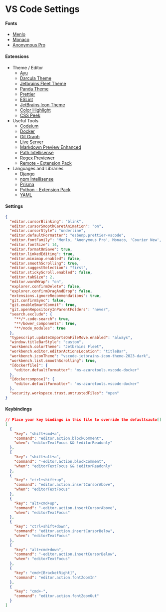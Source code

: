 # VS Code Settings

#### Fonts
* [Menlo](https://www.cufonfonts.com/font/menlo)
* [Monaco](https://www.cufonfonts.com/font/monaco)
* [Anonymous Pro](https://www.marksimonson.com/fonts/view/anonymous-pro)
  
#### Extensions
* Theme / Editor
  * [Ayu](https://marketplace.visualstudio.com/items?itemName=teabyii.ayu)
  * [Darcula Theme](https://marketplace.visualstudio.com/items?itemName=rokoroku.vscode-theme-darcula)
  * [Jetbrains Fleet Theme](https://marketplace.visualstudio.com/items?itemName=MichaelZhou.fleet-theme)
  * [Panda Theme](https://marketplace.visualstudio.com/items?itemName=tinkertrain.theme-panda)
  * [Prettier](https://marketplace.visualstudio.com/items?itemName=esbenp.prettier-vscode)
  * [ESLint](https://marketplace.visualstudio.com/items?itemName=dbaeumer.vscode-eslint)
  * [JetBrains Icon Theme](https://marketplace.visualstudio.com/items?itemName=chadalen.vscode-jetbrains-icon-theme)
  * [Color Highlight](https://marketplace.visualstudio.com/items?itemName=naumovs.color-highlight)
  * [CSS Peek](https://marketplace.visualstudio.com/items?itemName=pranaygp.vscode-css-peek)
* Useful Tools
  * [Codeium](https://marketplace.visualstudio.com/items?itemName=Codeium.codeium)
  * [Docker](https://marketplace.visualstudio.com/items?itemName=ms-azuretools.vscode-docker)
  * [Git Graph](https://marketplace.visualstudio.com/items?itemName=mhutchie.git-graph)
  * [Live Server](https://marketplace.visualstudio.com/items?itemName=ritwickdey.LiveServer)
  * [Markdown Preview Enhanced](https://marketplace.visualstudio.com/items?itemName=shd101wyy.markdown-preview-enhanced)
  * [Path Intellisense](https://marketplace.visualstudio.com/items?itemName=christian-kohler.path-intellisense)
  * [Regex Previewer](https://marketplace.visualstudio.com/items?itemName=chrmarti.regex)
  * [Remote - Extension Pack](https://marketplace.visualstudio.com/items?itemName=ms-vscode-remote.remote-ssh)
* Languages and Libraries
  * [Django](https://marketplace.visualstudio.com/items?itemName=batisteo.vscode-django)
  * [npm Intellisense](https://marketplace.visualstudio.com/items?itemName=christian-kohler.npm-intellisense)
  * [Prisma](https://marketplace.visualstudio.com/items?itemName=Prisma.prisma)
  * [Python - Extension Pack](https://marketplace.visualstudio.com/items?itemName=ms-python.python)
  * [YAML](https://marketplace.visualstudio.com/items?itemName=redhat.vscode-yaml)

#### Settings
```json
{
  "editor.cursorBlinking": "blink",
  "editor.cursorSmoothCaretAnimation": "on",
  "editor.cursorStyle": "underline",
  "editor.defaultFormatter": "esbenp.prettier-vscode",
  "editor.fontFamily": "Menlo, 'Anonymous Pro', Monaco, 'Courier New', monospace",
  "editor.fontSize": 14,
  "editor.formatOnSave": true,
  "editor.linkedEditing": true,
  "editor.minimap.enabled": false,
  "editor.smoothScrolling": true,
  "editor.suggestSelection": "first",
  "editor.stickyScroll.enabled": false,
  "editor.tabSize": 2,
  "editor.wordWrap": "on",
  "explorer.confirmDelete": false,
  "explorer.confirmDragAndDrop": false,
  "extensions.ignoreRecommendations": true,
  "git.confirmSync": false,
  "git.enableSmartCommit": true,
  "git.openRepositoryInParentFolders": "never",
  "search.exclude": {
    "**/*.code-search": true,
    "**/bower_components": true,
    "**/node_modules": true
  },
  "typescript.updateImportsOnFileMove.enabled": "always",
  "window.titleBarStyle": "custom",
  "workbench.colorTheme": "Jetbrains Fleet",
  "workbench.editor.editorActionsLocation": "titleBar",
  "workbench.iconTheme": "vscode-jetbrains-icon-theme-2023-dark",
  "workbench.list.smoothScrolling": true,
  "[dockerfile]": {
    "editor.defaultFormatter": "ms-azuretools.vscode-docker"
  },
  "[dockercompose]": {
    "editor.defaultFormatter": "ms-azuretools.vscode-docker"
  },
  "security.workspace.trust.untrustedFiles": "open"
}
```
#### Keybindings
```json
// Place your key bindings in this file to override the defaultsauto[]
[
  {
    "key": "shift+cmd+a",
    "command": "editor.action.blockComment",
    "when": "editorTextFocus && !editorReadonly"
  },
  {
    "key": "shift+alt+a",
    "command": "-editor.action.blockComment",
    "when": "editorTextFocus && !editorReadonly"
  },
  {
    "key": "ctrl+shift+up",
    "command": "editor.action.insertCursorAbove",
    "when": "editorTextFocus"
  },
  {
    "key": "alt+cmd+up",
    "command": "-editor.action.insertCursorAbove",
    "when": "editorTextFocus"
  },
  {
    "key": "ctrl+shift+down",
    "command": "editor.action.insertCursorBelow",
    "when": "editorTextFocus"
  },
  {
    "key": "alt+cmd+down",
    "command": "-editor.action.insertCursorBelow",
    "when": "editorTextFocus"
  },
  {
    "key": "cmd+[BracketRight]",
    "command": "editor.action.fontZoomIn"
  },
  {
    "key": "cmd+-",
    "command": "editor.action.fontZoomOut"
  }
]
```
